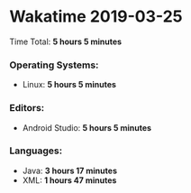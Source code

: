 # Wakatime 2019-03-25

Time Total: **5 hours 5 minutes**

### Operating Systems:
- Linux: **5 hours 5 minutes** 

### Editors:
- Android Studio: **5 hours 5 minutes** 

### Languages:
- Java: **3 hours 17 minutes** 
- XML: **1 hours 47 minutes** 

